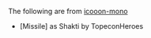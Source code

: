 The following are from [icooon-mono](https://icooon-mono.com/)

* [Missile] as Shakti by TopeconHeroes
